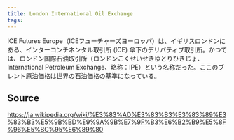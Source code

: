 ```yaml
---
title: London International Oil Exchange
tags: 
---
```


ICE Futures Europe（ICEフューチャーズヨーロッパ）は、イギリスロンドンにある、インターコンチネンタル取引所 (ICE) 傘下のデリバティブ取引所。かつては、ロンドン国際石油取引所（ロンドンこくせいせきゆとりひきじょ、International Petroleum Exchange、略称：IPE）という名称だった。ここのブレント原油価格は世界の石油価格の基準になっている。

## Source
https://ja.wikipedia.org/wiki/%E3%83%AD%E3%83%B3%E3%83%89%E3%83%B3%E5%9B%BD%E9%9A%9B%E7%9F%B3%E6%B2%B9%E5%8F%96%E5%BC%95%E6%89%80